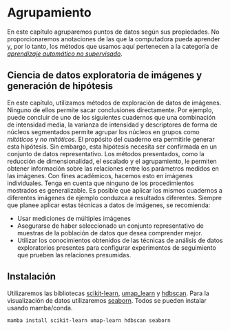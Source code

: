 # Agrupamiento
En este capítulo agruparemos puntos de datos según sus propiedades. No proporcionaremos anotaciones de las que la computadora pueda aprender y, por lo tanto, los métodos que usamos aquí pertenecen a la categoría de [_aprendizaje automático no supervisado_](https://en.wikipedia.org/wiki/Unsupervised_learning).

## Ciencia de datos exploratoria de imágenes y generación de hipótesis
En este capítulo, utilizamos métodos de exploración de datos de imágenes. Ninguno de ellos permite sacar conclusiones directamente. Por ejemplo, puede concluir de uno de los siguientes cuadernos que una combinación de intensidad media, la varianza de intensidad y descriptores de forma de núcleos segmentados permite agrupar los núcleos en grupos como _mitóticos_ y _no mitóticos_. El propósito del cuaderno era permitirle generar esta hipótesis. Sin embargo, esta hipótesis necesita ser confirmada en un conjunto de datos representativo.
Los métodos presentados, como la reducción de dimensionalidad, el escalado y el agrupamiento, le permiten obtener información sobre las relaciones entre los parámetros medidos en las imágenes. Con fines académicos, hacemos esto en imágenes individuales. Tenga en cuenta que ninguno de los procedimientos mostrados es generalizable. Es posible que aplicar los mismos cuadernos a diferentes imágenes de ejemplo conduzca a resultados diferentes. Siempre que planee aplicar estas técnicas a datos de imágenes, se recomienda:
* Usar mediciones de múltiples imágenes
* Asegurarse de haber seleccionado un conjunto representativo de muestras de la población de datos que desea comprender mejor.
* Utilizar los conocimientos obtenidos de las técnicas de análisis de datos exploratorios presentes para configurar experimentos de seguimiento que prueben las relaciones presumidas.

## Instalación
Utilizaremos las bibliotecas [scikit-learn](https://scikit-learn.org/), [umap_learn](https://umap-learn.readthedocs.io/) y [hdbscan](https://hdbscan.readthedocs.io/). Para la visualización de datos utilizaremos [seaborn](https://seaborn.pydata.org/).
Todos se pueden instalar usando mamba/conda.

```
mamba install scikit-learn umap-learn hdbscan seaborn
```